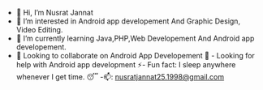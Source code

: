 - 👋 Hi, I’m Nusrat Jannat
- 👀 I’m interested in Android app developement And Graphic Design, Video Editing.
- 🌱 I’m currently learning Java,PHP,Web Developement And Android app developement.
- 💞️ Looking to collaborate on Android App Developement
🌟 - Looking for help with Android app development 
⚡- Fun fact: I sleep anywhere whenever I get time. 😴
-📫: nusratjannat25.1998@gmail.com

<!---
nusrat-cse/nusrat-cse is a ✨ special ✨ repository because its `README.md` (this file) appears on your GitHub profile.
You can click the Preview link to take a look at your changes.
--->
